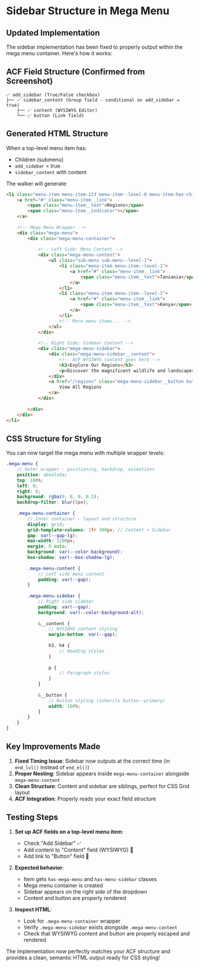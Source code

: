 # Sidebar Structure in Mega Menu

## Updated Implementation

The sidebar implementation has been fixed to properly output within the mega menu container. Here's how it works:

## ACF Field Structure (Confirmed from Screenshot)
```
✅ add_sidebar (True/False checkbox)
├── ✅ sidebar_content (Group field - conditional on add_sidebar = true)
    ├── ✅ content (WYSIWYG Editor)
    └── ✅ button (Link field)
```

## Generated HTML Structure

When a top-level menu item has:
- Children (submenu)
- `add_sidebar` = true
- `sidebar_content` with content

The walker will generate:

```html
<li class="menu-item menu-item-123 menu-item--level-0 menu-item-has-children has-mega-menu has-menu-sidebar">
    <a href="#" class="menu-item__link">
        <span class="menu-item__text">Regions</span>
        <span class="menu-item__indicator"></span>
    </a>
    
    <!-- Mega Menu Wrapper -->
    <div class="mega-menu">
        <div class="mega-menu-container">
            
            <!-- Left Side: Menu Content -->
            <div class="mega-menu-content">
                <ul class="sub-menu sub-menu--level-1">
                    <li class="menu-item menu-item--level-1">
                        <a href="#" class="menu-item__link">
                            <span class="menu-item__text">Tanzania</span>
                        </a>
                    </li>
                    <li class="menu-item menu-item--level-1">
                        <a href="#" class="menu-item__link">
                            <span class="menu-item__text">Kenya</span>
                        </a>
                    </li>
                    <!-- More menu items... -->
                </ul>
            </div>
            
            <!-- Right Side: Sidebar Content -->
            <div class="mega-menu-sidebar">
                <div class="mega-menu-sidebar__content">
                    <!-- ACF WYSIWYG content goes here -->
                    <h3>Explore Our Regions</h3>
                    <p>Discover the magnificent wildlife and landscapes of East Africa...</p>
                </div>
                <a href="/regions" class="mega-menu-sidebar__button button button--primary">
                    View All Regions
                </a>
            </div>
            
        </div>
    </div>
</li>
```

## CSS Structure for Styling

You can now target the mega menu with multiple wrapper levels:

```scss
.mega-menu {
    // Outer wrapper - positioning, backdrop, animations
    position: absolute;
    top: 100%;
    left: 0;
    right: 0;
    background: rgba(0, 0, 0, 0.1);
    backdrop-filter: blur(5px);
    
    .mega-menu-container {
        // Inner container - layout and structure
        display: grid;
        grid-template-columns: 1fr 300px; // Content + Sidebar
        gap: var(--gap-lg);
        max-width: 1200px;
        margin: 0 auto;
        background: var(--color-background);
        box-shadow: var(--box-shadow-lg);
        
        .mega-menu-content {
            // Left side menu content
            padding: var(--gap);
        }
        
        .mega-menu-sidebar {
            // Right side sidebar
            padding: var(--gap);
            background: var(--color-background-alt);
            
            &__content {
                // WYSIWYG content styling
                margin-bottom: var(--gap);
                
                h3, h4 {
                    // Heading styles
                }
                
                p {
                    // Paragraph styles
                }
            }
            
            &__button {
                // Button styling (inherits button--primary)
                width: 100%;
            }
        }
    }
}
```

## Key Improvements Made

1. **Fixed Timing Issue**: Sidebar now outputs at the correct time (in `end_lvl()` instead of `end_el()`)
2. **Proper Nesting**: Sidebar appears inside `mega-menu-container` alongside `mega-menu-content`
3. **Clean Structure**: Content and sidebar are siblings, perfect for CSS Grid layout
4. **ACF Integration**: Properly reads your exact field structure

## Testing Steps

1. **Set up ACF fields on a top-level menu item**:
   - Check "Add Sidebar" ✅
   - Add content to "Content" field (WYSIWYG) 📝
   - Add link to "Button" field 🔗

2. **Expected behavior**:
   - Item gets `has-mega-menu` and `has-menu-sidebar` classes
   - Mega menu container is created
   - Sidebar appears on the right side of the dropdown
   - Content and button are properly rendered

3. **Inspect HTML**:
   - Look for `.mega-menu-container` wrapper
   - Verify `.mega-menu-sidebar` exists alongside `.mega-menu-content`
   - Check that WYSIWYG content and button are properly escaped and rendered

The implementation now perfectly matches your ACF structure and provides a clean, semantic HTML output ready for CSS styling!
